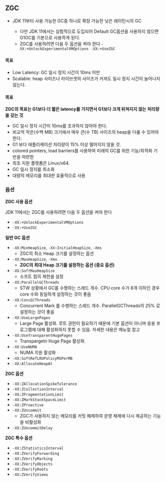 ## ZGC

- JDK 11부터 사용 가능한 GC중 하나로 확장 가능한 낮은 레이턴시의 GC

  - 다만 JDK 11에서는 실험적으로 도입되어 Default GC옵션을 사용하지 않으면 G1GC를 기본으로 사용하게 된다.
  - ZGC를 사용하려면 다음 두 옵션을 켜야 한다 `-XX:+UnlockExperimentalVMOptions -XX:+UseZGC`



#### 목표

- Low Latency: GC 일시 정지 시간이 10ms 미만
- Scalable: heap 사이즈나 라이브셋의 사이즈가 커져도 일시 정지 시간이 늘어나지 않는다.

#### 목표

**ZGC의 목표는 G1보다 더 짧은 latency를 가지면서 G1보다 크게 뒤쳐지지 않는 처리량을 갖는 것**

- GC 일시 정지 시간이 10ms를 초과하지 않아야 한다.
- 비교적 작은(수백 MB) 크기에서 매우 큰(수 TB) 사이즈의 heap을 다룰 수 있어야 한다.
- G1 보다 애플리케이션 처리량이 15% 이상 떨어지지 않을 것.
- colored pointers, load barriers를 사용하여 미래의 GC를 위한 기능/최적화 기반을 마련한
- 최초 지원 플랫폼은 Linux/x64.
- GC 일시 정지를 최소화
- 대량의 메모리를 최대한 효율적으로 사용



### 옵션

**ZGC 사용 옵션**

JDK 11에서는 ZGC를 사용하려면 다음 두 옵션을 켜야 한다

- `-XX:+UnlockExperimentalVMOptions`
- `-XX:+UseZGC`

**일반 GC 옵션**

- `-XX:MinHeapSize`, `-XX:InitialHeapSize`, `-Xms`
  - ZGC의 최소 Heap 크기를 설정하는 옵션
- `-XX:MaxHeapSize`, `-Xmx`
  - **ZGC의 최대 Heap 크기를 설정하는 옵션 (중요 옵션)**
- `-XX:SoftMaxHeapSize`
  - 소프트 힙의 제한을 설정
- `-XX:ParallelGCThreads`
  - STW 상황에서 GC를 수행하는 스레드 개수. CPU core 수가 8개 이하인 경우 core 수와 동일하게 설정하는 것이 좋음
- `-XX:ConcGCThreads`
  - Concurrent Mark 를 수행하는 스레드 개수. ParallelGCThreads의 25% 로 설정하는 것이 좋음
- `-XX:UseLargePages`
  - Large Page 활성화. 루트 권한이 필요하기 때문에 기본 옵션이 아니며 응용 프로그램에 대해 활성화하지 못할 수 있음. 자세한 내용은 메뉴얼 참고
- `-XX:UseTransparentHugePages`
  - Transpargetn Huge Page 활성화. 
- `-XX:UseNUMA`
  - NUMA 지원 활성화
- `-XX:SoftRefLRUPolicyMSPerMB`
- `-XX:AllocateHeapAt`

**ZGC 옵션**

- `-XX:ZAllocationSpikeTolerance`
- `-XX:ZCollectionInterval`
- `-XX:ZFragmentationLimit`
- `-XX:ZMarkStackSpaceLimit`
- `-XX:ZProactive`
- `-XX:ZUncommit`
  - ZGC가 사용하지 않는 메모리를 커밋 해제하여 운영 체제에 다시 제공하는 기능을 비활성화
- `-XX:ZUncommitDelay`

**ZGC 특수 옵션**

- `-XX:ZStatisticsInterval`
- `-XX:ZVerifyForwarding`
- `-XX:ZVerifyMarking`
- `-XX:ZVerifyObjects`
- `-XX:ZVerifyRoots`
- `-XX:ZVerifyViews`